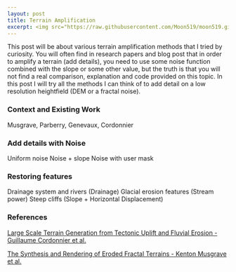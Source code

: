 ```yaml
---
layout: post
title: Terrain Amplification
excerpt: <img src="https://raw.githubusercontent.com/Moon519/moon519.github.io/master/images/thermal_erosion/thermalResults.png" width="400" style="float:left;margin-right:15px;"> <p></p>
---
```


This post will be about various terrain amplification methods that I tried by curiosity. You will often find in research papers and blog post that in order to amplify a terrain (add details), you
need to use some noise function combined with the slope or some other value, but the truth is that you will not find a real comparison, explanation and code provided on this topic. In this post I will
try all the methods I can think of to add detail on a low resolution heightfield (DEM or a fractal noise).
 
### Context and Existing Work

Musgrave, Parberry, Genevaux, Cordonnier

### Add details with Noise

Uniform noise
Noise + slope
Noise with user mask

### Restoring features

Drainage system and rivers (Drainage)
Glacial erosion features (Stream power)
Steep cliffs (Slope + Horizontal Displacement)

### References

[Large Scale Terrain Generation from Tectonic Uplift and Fluvial Erosion - Guillaume Cordonnier et al.](https://hal.inria.fr/hal-01262376/document)

[The Synthesis and Rendering of Eroded Fractal Terrains - Kenton Musgrave et al.](http://citeseerx.ist.psu.edu/viewdoc/download?doi=10.1.1.27.8939&rep=rep1&type=pdf)